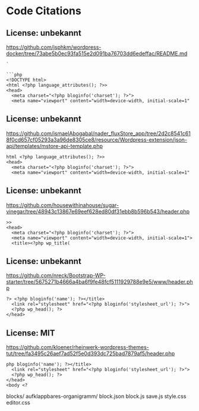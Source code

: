 # Code Citations

## License: unbekannt
https://github.com/jsphkm/wordpress-docker/tree/73abe5b0ec93fa515e2d091ba76703dd6edeffac/README.md

```
`

```php
<!DOCTYPE html>
<html <?php language_attributes(); ?>>
<head>
  <meta charset="<?php bloginfo('charset'); ?>">
  <meta name="viewport" content="width=device-width, initial-scale=1"
```


## License: unbekannt
https://github.com/ismaelAbogabal/nader_fluxStore_app/tree/2d2c8541c618f0cd657cf05293a3a96de8305ce8/resource/Wordpress-extension/json-api/templates/mstore-api-template.php

```
html <?php language_attributes(); ?>>
<head>
  <meta charset="<?php bloginfo('charset'); ?>">
  <meta name="viewport" content="width=device-width, initial-scale=1"
```


## License: unbekannt
https://github.com/housewithinahouse/sugar-vinegar/tree/48943c13867e69eef628ed80df31ebb8b596b543/header.php

```
>>
<head>
  <meta charset="<?php bloginfo('charset'); ?>">
  <meta name="viewport" content="width=device-width, initial-scale=1">
  <title><?php wp_title(
```


## License: unbekannt
https://github.com/nreck/Bootstrap-WP-starter/tree/5675271b4666a4ba6f9fe48fcf5111929788e9e5/www/header.php

```
?> <?php bloginfo('name'); ?></title>
  <link rel="stylesheet" href="<?php bloginfo('stylesheet_url'); ?>">
  <?php wp_head(); ?>
</head>
```


## License: MIT
https://github.com/kloener/rheinwerk-wordpress-themes-tut/tree/fa3495c26aef7ad52f5e0d393dc725bad7879af5/header.php

```
php bloginfo('name'); ?></title>
  <link rel="stylesheet" href="<?php bloginfo('stylesheet_url'); ?>">
  <?php wp_head(); ?>
</head>
<body <?
```

blocks/
  aufklappbares-organigramm/
    block.json
    block.js
    save.js
    style.css
    editor.css

